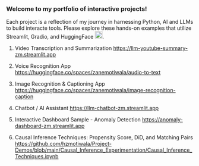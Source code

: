 ### Welcome to my portfolio of interactive projects!
Each project is a reflection of my journey in harnessing Python, AI and LLMs to build interacte tools. Please explore these hands-on examples that utilize Streamlit, Gradio, and HuggingFace <img src="https://github.com/hzmotiwala/Project-Demos/assets/7186464/cbace9cd-5b90-4283-b336-5f7c2d749090" alt="drawing" width="20"/>.

1) Video Transcription and Summarization
https://llm-youtube-summary-zm.streamlit.app

2) Voice Recognition App
https://huggingface.co/spaces/zanemotiwala/audio-to-text

3) Image Recognition & Captioning App
https://huggingface.co/spaces/zanemotiwala/image-recognition-caption

4) Chatbot / AI Assistant
https://llm-chatbot-zm.streamlit.app

5) Interactive Dashboard Sample - Anomaly Detection
https://anomaly-dashboard-zm.streamlit.app

6) Causal Inference Techniques: Propensity Score, DiD, and Matching Pairs
https://github.com/hzmotiwala/Project-Demos/blob/main/Causal_Inference_Experimentation/Causal_Inference_Techniques.ipynb

